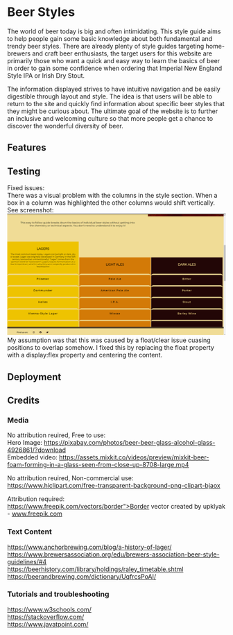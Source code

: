 # Beer Styles
The world of beer today is big and often intimidating. This style guide aims to help people gain some basic knowledge about both fundamental and trendy beer styles. There are already plenty of style guides targeting home-brewers and craft beer enthusiasts, the target users for this website are primarily those who want a quick and easy way to learn the basics of beer in order to gain some confidence when ordering that Imperial New England Style IPA or Irish Dry Stout. 

The information displayed strives to have intuitive navigation and be easily digestible through layout and style. The idea is that users will be able to return to the site and quickly find information about specific beer styles that they might be curious about. The ultimate goal of the website is to further an inclusive and welcoming culture so that more people get a chance to discover the wonderful diversity of beer.


## Features


## Testing
Fixed issues:  
There was a visual problem with the columns in the style section. When a box in a column was highlighted the other columns would shift vertically. See screenshot:  
![screenshot of above mentioned issue](assets/images/screenshots/screenshot-jumping-error.png)  
My assumption was that this was caused by a float/clear issue cuasing positions to overlap somehow. I fixed this by replacing the float property with a display:flex property and centering the content.  


## Deployment


## Credits

### Media
No attribution reuired, Free to use:  
Hero Image: https://pixabay.com/photos/beer-beer-glass-alcohol-glass-4926861/?download  
Embedded video: https://assets.mixkit.co/videos/preview/mixkit-beer-foam-forming-in-a-glass-seen-from-close-up-8708-large.mp4  
  
No attribution reuired, Non-commercial use:  
https://www.hiclipart.com/free-transparent-background-png-clipart-bjaox  
  
Attribution required:  
https://www.freepik.com/vectors/border">Border vector created by upklyak - www.freepik.com  

### Text Content
https://www.anchorbrewing.com/blog/a-history-of-lager/  
https://www.brewersassociation.org/edu/brewers-association-beer-style-guidelines/#4  
https://beerhistory.com/library/holdings/raley_timetable.shtml  
https://beerandbrewing.com/dictionary/UqfrcsPoAI/  

### Tutorials and troubleshooting
https://www.w3schools.com/  
https://stackoverflow.com/  
https://www.javatpoint.com/  